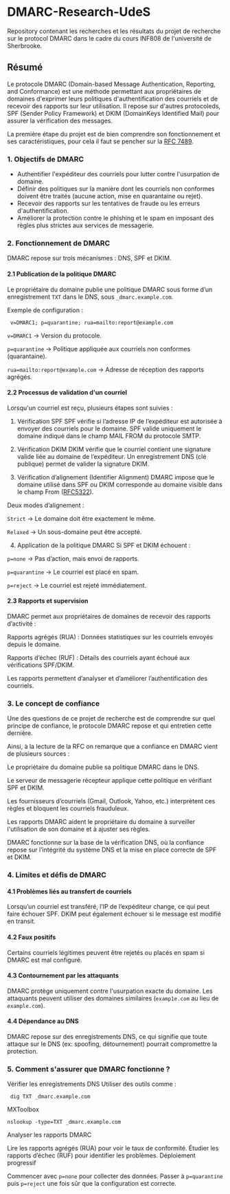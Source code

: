 # DMARC-Research-UdeS
Repository contenant les recherches et les résultats du projet de recherche sur le protocol DMARC dans le cadre du cours INF808 de l'université de Sherbrooke.


## Résumé

Le protocole DMARC (Domain-based Message Authentication, Reporting, and Conformance) est une méthode permettant aux propriétaires de domaines d'exprimer leurs politiques d'authentification des courriels et de recevoir des rapports sur leur utilisation. Il repose sur d'autres protocoleds, SPF (Sender Policy Framework) et DKIM (DomainKeys Identified Mail) pour assurer la vérification des messages.


La première étape du projet est de bien comprendre son fonctionnement et ses caractéristiques, pour cela il faut se pencher sur la [RFC 7489](https://datatracker.ietf.org/doc/html/rfc7489 "DMARC RFC"). 


### 1. Objectifs de DMARC
* Authentifier l'expéditeur des courriels pour lutter contre l'usurpation de domaine.
* Définir des politiques sur la manière dont les courriels non conformes doivent être traités (aucune action, mise en quarantaine ou rejet).
* Recevoir des rapports sur les tentatives de fraude ou les erreurs d'authentification.
* Améliorer la protection contre le phishing et le spam en imposant des règles plus strictes aux services de messagerie.

### 2. Fonctionnement de DMARC
DMARC repose sur trois mécanismes : DNS, SPF et DKIM.

#### 2.1 Publication de la politique DMARC

Le propriétaire du domaine publie une politique DMARC sous forme d’un enregistrement `TXT` dans le DNS, sous `_dmarc.example.com`.

Exemple de configuration :

``` v=DMARC1; p=quarantine; rua=mailto:report@example.com```

`v=DMARC1` → Version du protocole.

`p=quarantine` → Politique appliquée aux courriels non conformes (quarantaine).

`rua=mailto:report@example.com` → Adresse de réception des rapports agrégés.


#### 2.2 Processus de validation d'un courriel

Lorsqu'un courriel est reçu, plusieurs étapes sont suivies :

1. Vérification SPF
SPF vérifie si l’adresse IP de l’expéditeur est autorisée à envoyer des courriels pour le domaine.
SPF valide uniquement le domaine indiqué dans le champ MAIL FROM du protocole SMTP.

2. Vérification DKIM
DKIM vérifie que le courriel contient une signature valide liée au domaine de l’expéditeur.
Un enregistrement DNS (clé publique) permet de valider la signature DKIM.

3. Vérification d’alignement (Identifier Alignment)
DMARC impose que le domaine utilisé dans SPF ou DKIM corresponde au domaine visible dans le champ From ([RFC5322](https://datatracker.ietf.org/doc/html/rfc5322)).

Deux modes d’alignement :

`Strict` → Le domaine doit être exactement le même.

`Relaxed` → Un sous-domaine peut être accepté.

4. Application de la politique DMARC
Si SPF et DKIM échouent :

`p=none` → Pas d’action, mais envoi de rapports.

`p=quarantine` → Le courriel est placé en spam.

`p=reject` → Le courriel est rejeté immédiatement.


#### 2.3 Rapports et supervision
DMARC permet aux propriétaires de domaines de recevoir des rapports d’activité :

Rapports agrégés (RUA) : Données statistiques sur les courriels envoyés depuis le domaine.

Rapports d’échec (RUF) : Détails des courriels ayant échoué aux vérifications SPF/DKIM.

Les rapports permettent d’analyser et d’améliorer l’authentification des courriels.

### 3. Le concept de confiance 

Une des questions de ce projet de recherche est de comprendre sur quel principe de confiance, le protocole DMARC repose et qui entretien cette dernière.

Ainsi, à la lecture de la RFC on remarque que a confiance en DMARC vient de plusieurs sources :


Le propriétaire du domaine publie sa politique DMARC dans le DNS.

Le serveur de messagerie récepteur applique cette politique en vérifiant SPF et DKIM.

Les fournisseurs d’courriels (Gmail, Outlook, Yahoo, etc.) interprètent ces règles et bloquent les courriels frauduleux.

Les rapports DMARC aident le propriétaire du domaine à surveiller l'utilisation de son domaine et à ajuster ses règles.

DMARC fonctionne sur la base de la vérification DNS, où la confiance repose sur l’intégrité du système DNS et la mise en place correcte de SPF et DKIM.

### 4. Limites et défis de DMARC

#### 4.1 Problèmes liés au transfert de courriels
Lorsqu’un courriel est transféré, l’IP de l’expéditeur change, ce qui peut faire échouer SPF.
DKIM peut également échouer si le message est modifié en transit.

#### 4.2 Faux positifs
Certains courriels légitimes peuvent être rejetés ou placés en spam si DMARC est mal configuré.
#### 4.3 Contournement par les attaquants
DMARC protège uniquement contre l'usurpation exacte du domaine.
Les attaquants peuvent utiliser des domaines similaires (`examp1e.com` au lieu de `example.com`).

#### 4.4 Dépendance au DNS
DMARC repose sur des enregistrements DNS, ce qui signifie que toute attaque sur le DNS (ex: spoofing, détournement) pourrait compromettre la protection.




### 5. Comment s'assurer que DMARC fonctionne ?

Vérifier les enregistrements DNS
Utiliser des outils comme :

``` dig TXT _dmarc.example.com```

MXToolbox

```nslookup -type=TXT _dmarc.example.com ```

Analyser les rapports DMARC

Lire les rapports agrégés (RUA) pour voir le taux de conformité.
Étudier les rapports d’échec (RUF) pour identifier les problèmes.
Déploiement progressif

Commencer avec `p=none` pour collecter des données.
Passer à `p=quarantine` puis `p=reject` une fois sûr que la configuration est correcte.

